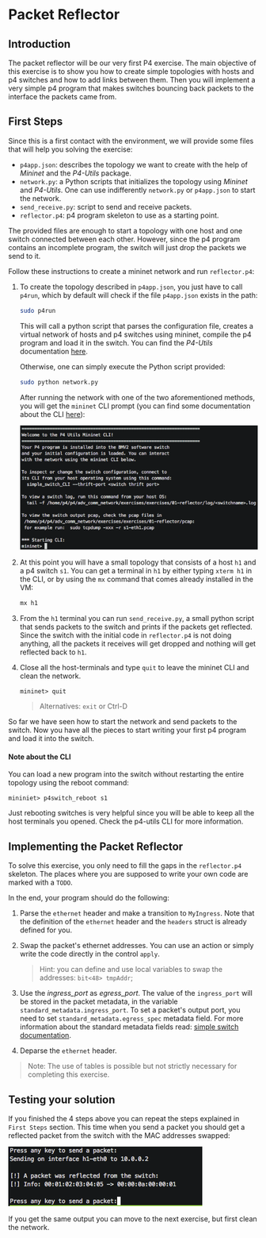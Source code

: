 # Packet Reflector

## Introduction

The packet reflector will be our very first P4 exercise. The main objective
of this exercise is to show you how to create simple topologies with hosts and
p4 switches and how to add links between them. Then you will implement
a very simple p4 program that makes switches bouncing back packets to the interface
the packets came from.

## First Steps

Since this is a first contact with the environment, we will provide some files that will help you solving the exercise:
- `p4app.json`: describes the topology we want to create with the help of *Mininet* and the *P4-Utils* package.
- `network.py`: a Python scripts that initializes the topology using *Mininet* and *P4-Utils*. One can use indifferently `network.py` or `p4app.json` to start the network.
- `send_receive.py`: script to send and receive packets.
- `reflector.p4`: p4 program skeleton to use as a starting point.

The provided files are enough to start a topology with one host and
one switch connected between each other. However, since the p4 program
contains an incomplete program, the switch will just drop the packets we
send to it.

Follow these instructions to create a mininet network and run `reflector.p4`:

1. To create the topology described in `p4app.json`, you just have to call `p4run`, which by default will check if the file `p4app.json` exists in the path:
   ```bash
   sudo p4run
   ```

   This will call a python script that parses the configuration file, creates
   a virtual network of hosts and p4 switches using mininet, compile the p4 program and load it in the switch. You can find the *P4-Utils* documentation [here](https://nsg-ethz.github.io/p4-utils/index.html).  

   Otherwise, one can simply execute the Python script provided:
   ```bash
   sudo python network.py
   ```

   After running the network with one of the two aforementioned methods, you will get the `mininet` CLI prompt (you can find some documentation about the CLI [here](https://github.com/nsg-ethz/p4-learning/wiki/Control-Plane)):

   <img src="images/mininet_cli.png" title="Mininet CLI">

2. At this point you will have a small topology that consists of a host `h1` and a p4 switch `s1`. You can get a terminal in `h1` by either
typing `xterm h1` in the CLI, or by using the `mx` command that comes already installed in the VM:
   ```bash
   mx h1
   ```

3. From the `h1` terminal you can run `send_receive.py`, a small python script that sends packets to the switch
and prints if the packets get reflected. Since the switch with the initial code in `reflector.p4` is not doing anything, all the packets it receives will get dropped and
nothing will get reflected back to `h1`.

4. Close all the host-terminals and type `quit` to leave the mininet CLI and clean the network.
   ```
   mininet> quit
   ```

   > Alternatives: `exit` or Ctrl-D

So far we have seen how to start the network and send packets to the switch. Now you have all the pieces to start
writing your first p4 program and load it into the switch.

#### Note about the CLI

You can load a new program into the switch without restarting the entire topology using the reboot command:

```
mininiet> p4switch_reboot s1
```

Just rebooting switches is very helpful since you will be able to keep all the host terminals you opened. Check the p4-utils CLI for more
information.

## Implementing the Packet Reflector

To solve this exercise, you only need to fill the gaps in the
`reflector.p4` skeleton. The places where you are supposed to write your own code
are marked with a `TODO`.

In the end, your program should do the following:

1. Parse the `ethernet` header and make a transition to `MyIngress`.
Note that the definition of the `ethernet` header and the `headers` struct is already defined for you.

2. Swap the packet's ethernet addresses. You can use an action or simply write the code directly
   in the control `apply`.
   >Hint: you can define and use local variables to swap the addresses: `bit<48> tmpAddr`;

3. Use the *ingress_port* as *egress_port*. The value of the `ingress_port` will be stored in the packet
metadata, in the variable `standard_metadata.ingress_port`. To set a packet's output port, you need to set
`standard_metadata.egress_spec` metadata field. For more information about the standard metadata fields read: [simple switch documentation](https://github.com/nsg-ethz/p4-learning/wiki/BMv2-Simple-Switch#standard-metadata).

4. Deparse the `ethernet` header.

> Note: The use of tables is possible but not strictly necessary for completing this exercise.

## Testing your solution

If you finished the 4 steps above you can repeat the steps explained in `First Steps` section. This time when you send a packet
you should get a reflected packet from the switch with the MAC addresses swapped:

<img src="images/output_01.png" title="Send and receive output">

If you get the same output you can move to the next exercise, but first clean the network.
